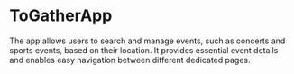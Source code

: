 # ToGatherApp
The app allows users to search and manage events, such as concerts and sports events, based on their location. It provides essential event details and enables easy navigation between different dedicated pages.